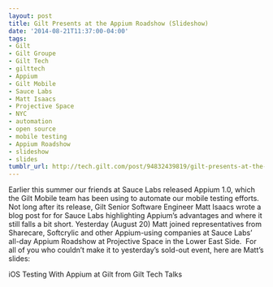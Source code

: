 ```yaml
---
layout: post
title: Gilt Presents at the Appium Roadshow (Slideshow)
date: '2014-08-21T11:37:00-04:00'
tags:
- Gilt
- Gilt Groupe
- Gilt Tech
- gilttech
- Appium
- Gilt Mobile
- Sauce Labs
- Matt Isaacs
- Projective Space
- NYC
- automation
- open source
- mobile testing
- Appium Roadshow
- slideshow
- slides
tumblr_url: http://tech.gilt.com/post/94832439819/gilt-presents-at-the-appium-roadshow-slideshow
---
```


Earlier this summer our friends at Sauce Labs released Appium 1.0, which the Gilt Mobile team has been using to automate our mobile testing efforts. Not long after its release, Gilt Senior Software Engineer Matt Isaacs wrote a blog post for for Sauce Labs highlighting Appium’s advantages and where it still falls a bit short. Yesterday (August 20) Matt joined representatives from Sharecare, Softcrylic and other Appium-using companies at Sauce Labs’ all-day Appium Roadshow at Projective Space in the Lower East Side. 
For all of you who couldn’t make it to yesterday’s sold-out event, here are Matt’s slides:
 
 iOS Testing With Appium at Gilt  from Gilt Tech Talks
